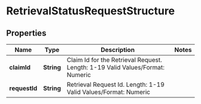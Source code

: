 

# RetrievalStatusRequestStructure


## Properties

| Name | Type | Description | Notes |
|------------ | ------------- | ------------- | -------------|
|**claimId** | **String** | Claim Id for the Retrieval Request.   Length: 1-19   Valid Values/Format: Numeric |  |
|**requestId** | **String** | Retrieval Request Id.   Length: 1-19   Valid Values/Format: Numeric |  |



